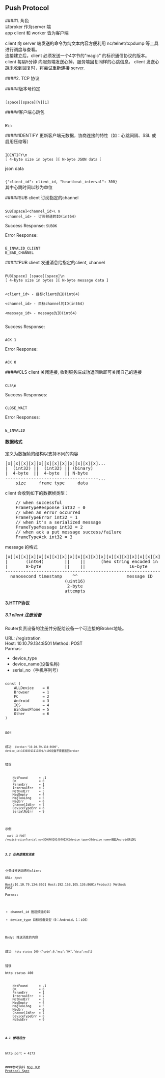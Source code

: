 
## Push Protocol


####1. 角色  
以broker 作为server 端  
app client 和 worker 皆为客户端  

client 向 server 端发送的命令为纯文本内容方便利用 nc/telnet/tcpdump 等工具进行调度与查看。  
连接建立后，client 必须发送一个4字节的"magic" 的标识通信协议的版本。  
client 每隔5分钟 向服务端发送心掉，服务端回复同样的心跳信息。
client 发送心跳未收到回复时，将尝试重新连接 server.

####2. TCP 协议

#####版本号约定

<code>
[space][space][V][1]
</code>

#####客户端心跳包

<code>
H\n
</code>

#####IDENTIFY 
更新客户端元数据，协商连接的特性（如：心跳间隔、SSL 或 启用压缩等）

<code>
IDENTIFY\n  [ 4-byte size in bytes ][ N-byte JSON data ]
</code>

json data

<code>
{"client_id": client_id, "heartbeat_interval": 300}
</code>
其中心跳时间以秒为单位

#####SUB 
client 订阅指定的channel

<code>
SUB[space]&lt;channel_id&gt;\ n  
&lt;channel_id&gt; - 订阅频道的ID(int64)
</code>

Success Response:
<code>SUBOK</code>

Error Response:
<code>
E_INVALID_CLIENT  
E_BAD_CHANNEL</code>

#####PUB 
client 发送消息给指定的client, channel  

<code>
PUB[space]<client_id> [space]<channel_id>[space]<message_id>\n  
[ 4-byte size in bytes ][ N-byte message data ]  

<client_id>  - 目标client的ID(int64)  
<channel_id>  - 目标channel的ID(int64)  
<message_id>  - message的ID(int64)  
</code>

Success Response:<code>ACK 1 <message_id> <client_id></code>
Error Response:<code>
ACK 0 <message_id> <client_id></code>

#####CLS 
client 关闭连接, 收到服务端成功返回后即可关闭自己的连接

<code>
CLS\n
</code>

Success Responses:  
<code>CLOSE_WAIT</code>
Error Responses:  
<code>E_INVALID</code>



#### 数据格式

定义为数据帧的结构以支持不同的内容
<pre>
[x][x][x][x][x][x][x][x][x][x][x][x]...|  (int32) ||  (int32) || (binary)|  4-byte  ||  4-byte  || N-byte------------------------------------...    size     frame type     data</pre>
client 会收到如下的数据帧类型：
<pre>
	// when successful
	FrameTypeResponse int32 = 0
	// when an error occurred
	FrameTypeError int32 = 1
	// when it's a serialized message
	FrameTypeMessage int32 = 2
	// when ack a put message success/failure
	FrameTypeAck int32 = 3
</pre>

message 的格式

<pre>
[x][x][x][x][x][x][x][x][x][x][x][x][x][x][x][x][x][x][x][x][x][x][x][x][x][x][x][x][x][x]...|       (int64)        ||    ||      (hex string encoded in ASCII)           || (binary)|       8-byte         ||    ||                 16-byte                      || N-byte------------------------------------------------------------------------------------------...  nanosecond timestamp    ^^                   message ID                       message body                       (uint16)                        2-byte                       attempts
</pre>

#### 3.HTTP协议

##### 3.1 client 注册设备
Router负责设备的注册并分配给设备一个可连接的Broker地址。

URL: /registration  
Host: 10.10.79.134:8501
Method: POST  
Parmas:

- device_type
- device_name(设备名称)
- serial_no（手机序列号）  

<code>
const (
	ALLDevice    = 0
	Browser      = 1
	PC           = 2
	Android      = 3
	IOS          = 4
	WindowsPhone = 5
	Other        = 6
)
<code>


返回  

成功
<code>
{broker:"10.10.79.134:8600", device_id:1030391111929}//iOS设备不需要返回broker
</code>

错误

<pre>
	NotFound      = -1
	OK            = 0
	ParamErr      = 1
	InternalErr   = 2
	MethodErr     = 3
	MsgEmpty      = 4
	MsgTooLong    = 5
	MsgErr        = 6
	ChannelIdErr  = 7
	DeviceTypeErr = 8
	SerialNoErr   = 9
</pre>

示例  
<code>
curl -X POST /registration?serial_no=SOHUNO20140401XX&device_type=3&device_name=搜狐Android测试机
</code>

##### 3.2 业务逻辑发消息
业务线推送消息给client  
URL: /put  
Host:10.10.79.134:8601
Host:192.168.105.136:8601(Product)
Method: POST   
Parmas:

- channel_id 推送频道的ID
- device_type 目标设备类型（0：Android，1：iOS）  
 
Body: 推送消息的内容


成功
<code>
http status 200
{"code":0,"msg":"OK","data":null}
</code>

错误  
http status 400
<pre>
	NotFound      = -1
	OK            = 0
	ParamErr      = 1
	InternalErr   = 2
	MethodErr     = 3
	MsgEmpty      = 4
	MsgTooLong    = 5
	MsgErr        = 6
	ChannelIdErr  = 7
	DeviceTypeErr = 8
	NoSubErr      = 9
</pre>


##### 4.1 管理后台

http port = 4173

####参考资料
[NSQ TCP Protocol Spec](http://bitly.github.io/nsq/clients/tcp_protocol_spec.html)
